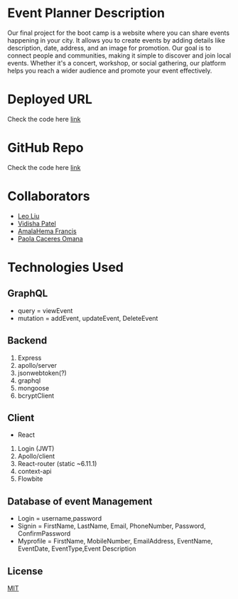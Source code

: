 # Event Planner Description
Our final project for the boot camp is a website where you can share events happening in your city. It allows you to create events by adding details like description, date, address, and an image for promotion. Our goal is to connect people and communities, making it simple to discover and join local events. Whether it's a concert, workshop, or social gathering, our platform helps you reach a wider audience and promote your event effectively.

# Deployed URL
Check the code here [link]()

# GitHub Repo
Check the code here [link](https://github.com/Vidishap95/Event-Planner) 

# Collaborators
* [Leo Liu](https://github.com/ALeoVerseau)
* [Vidisha Patel](https://github.com/Vidishap95)
* [AmalaHema Francis](https://github.com/amalahema)
* [Paola Caceres Omana](https://github.com/paolacaceresoma)

# Technologies Used
## GraphQL
* query = viewEvent
* mutation  = addEvent, updateEvent, DeleteEvent

## Backend
1. Express
2. apollo/server
3. jsonwebtoken(?)
4. graphql
5. mongoose
6. bcryptClient

## Client 
* React
1. Login (JWT)
2. Apollo/client
3. React-router (static ~6.11.1)
4. context-api
5. Flowbite

## Database of event Management
* Login = username,password
* Signin = FirstName, LastName, Email, PhoneNumber, Password, ConfirmPassword
* Myprofile = FirstName, MobileNumber, EmailAddress, EventName, EventDate, EventType,Event Description

## License
[MIT](https://choosealicense.com/licenses/mit/)



